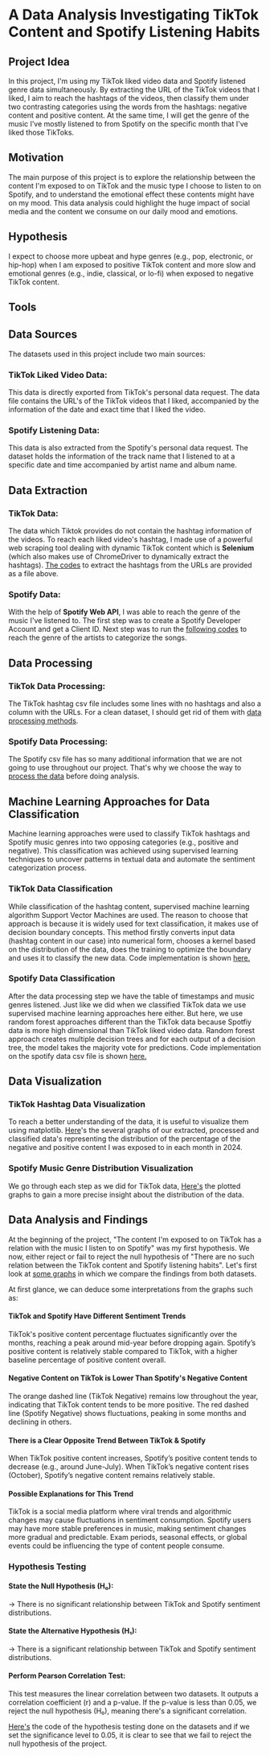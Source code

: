 # A Data Analysis Investigating TikTok Content and Spotify Listening Habits
## Project Idea

In this project, I'm using my TikTok liked video data and Spotify listened genre data simultaneously. By extracting the URL of the TikTok videos that I liked, I aim to reach the hashtags of the videos, then classify them under two contrasting categories using the words from the hashtags: negative content and positive content. At the same time, I will get the genre of the music I’ve mostly listened to from Spotify on the specific month that I've liked those TikToks.



## Motivation

The main purpose of this project is to explore the relationship between the content I'm exposed to on TikTok and the music type I choose to listen to on Spotify, and to understand the emotional effect these contents might have on my mood. This data analysis could highlight the huge impact of social media and the content we consume on our daily mood and emotions.

## Hypothesis

I expect to choose more upbeat and hype genres (e.g., pop, electronic, or hip-hop) when I am exposed to positive TikTok content and more slow and emotional genres (e.g., indie, classical, or lo-fi) when exposed to negative TikTok content.

## Tools

## Data Sources

The datasets used in this project include two main sources:

### TikTok Liked Video Data:
This data is directly exported from TikTok's personal data request. The data file contains the URL's of the TikTok videos that I liked, accompanied by the information of the date and exact time that I liked the video. 


### Spotify Listening Data:
This data is also extracted from the Spotify's personal data request. The dataset holds the information of the track name that I listened to at a specific date and time accompanied by artist name and album name. 




## Data Extraction
### TikTok Data:

The data which Tiktok provides do not contain the hashtag information of the videos. To reach each liked video's hashtag, I made use of a powerful web scraping tool dealing with dynamic TikTok content which is **Selenium** (which also makes use of ChromeDriver to dynamically extract the hashtags). [The codes](Tiktok_Hashtag_Extract.py) to extract the hashtags from the URLs are provided as a file above.


### Spotify Data:

With the help of **Spotify Web API**, I was able to reach the genre of the music I've listened to. The first step was to create a Spotify Developer Account and get a Client ID. Next step was to run the [following codes](Spotify_genre_extract.py) to reach the genre of the artists to categorize the songs.

## Data Processing

### TikTok Data Processing:
The TikTok hashtag csv file includes some lines with no hashtags and also a column with the URLs. For a clean dataset, I should get rid of them with [data processing methods](Tiktok_data_process.ipynb).

### Spotify Data Processing:
The Spotify csv file has so many additional information that we are not going to use throughout our project. That's why we choose the way to [process the data](Spotify_data_process.ipynb) before doing analysis.

## Machine Learning Approaches for Data Classification
Machine learning approaches were used to classify TikTok hashtags and Spotify music genres into two opposing categories (e.g., positive and negative). This classification was achieved using supervised learning techniques to uncover patterns in textual data and automate the sentiment categorization process.

### TikTok Data Classification
While classification of the hashtag content, supervised machine learning algorithm Support Vector Machines are used. The reason to choose that approach is because it is widely used for text classification, it makes use of decision boundary concepts. This method firstly converts input data (hashtag content in our case) into numerical form, chooses a kernel based on the distribution of the data, does the training to optimize the boundary and uses it to classify the new data. Code implementation is shown [here.](tiktok_data_classification.ipynb)

### Spotify Data Classification
After the data processing step we have the table of timestamps and music genres listened. Just like we did when we classified TikTok data we use supervised machine learning approaches here either. But here, we use random forest approaches different than the TikTok data because Spotfiy data is more high dimensional than TikTok liked video data. Random forest approach creates multiple decision trees and for each output of a decision tree, the model takes the majority vote for predictions. Code implementation on the spotify data csv file is shown [here.](spotify_data_classification.ipynb)

## Data Visualization
### TikTok Hashtag Data Visualization
To reach a better understanding of the data, it is useful to visualize them using matplotlib. [Here](tiktok_visualization.ipynb)'s the several graphs of our extracted, processed and classified data's representing the distribution of the percentage of the negative and positive content I was exposed to in each month in 2024.

### Spotify Music Genre Distribution Visualization
We go through each step as we did for TikTok data, [Here's](spotify_data_visualization.ipynb) the plotted graphs to gain a more precise insight about the distribution of the data. 

## Data Analysis and Findings
At the beginning of the project, "The content I'm exposed to on TikTok has a relation with the music I listen to on Spotify" was my first hypothesis. We now, either reject or fail to reject the null hypothesis of "There are no such relation between the TikTok content and Spotify listening habits". Let's first look at [some graphs](sentiment_comparison.ipynb) in which we compare the findings from both datasets. 

At first glance, we can deduce some interpretations from the graphs such as:
#### TikTok and Spotify Have Different Sentiment Trends
TikTok's positive content percentage fluctuates significantly over the months, reaching a peak around mid-year before dropping again.
Spotify’s positive content is relatively stable compared to TikTok, with a higher baseline percentage of positive content overall.
#### Negative Content on TikTok is Lower Than Spotify's Negative Content
The orange dashed line (TikTok Negative) remains low throughout the year, indicating that TikTok content tends to be more positive.
The red dashed line (Spotify Negative) shows fluctuations, peaking in some months and declining in others.
#### There is a Clear Opposite Trend Between TikTok & Spotify
When TikTok positive content increases, Spotify’s positive content tends to decrease (e.g., around June-July).
When TikTok’s negative content rises (October), Spotify’s negative content remains relatively stable.
#### Possible Explanations for This Trend
TikTok is a social media platform where viral trends and algorithmic changes may cause fluctuations in sentiment consumption.
Spotify users may have more stable preferences in music, making sentiment changes more gradual and predictable.
Exam periods, seasonal effects, or global events could be influencing the type of content people consume.

### Hypothesis Testing 
#### State the Null Hypothesis (H₀):
→ There is no significant relationship between TikTok and Spotify sentiment distributions.
#### State the Alternative Hypothesis (H₁):
→ There is a significant relationship between TikTok and Spotify sentiment distributions.
#### Perform Pearson Correlation Test:
This test measures the linear correlation between two datasets.
It outputs a correlation coefficient (r) and a p-value.
If the p-value is less than 0.05, we reject the null hypothesis (H₀), meaning there's a significant correlation.

[Here's](hypothesis_testing.ipynb) the code of the hypothesis testing done on the datasets and if we set the significance level to 0.05, it is clear to see that we fail to reject the null hypothesis of the project.


